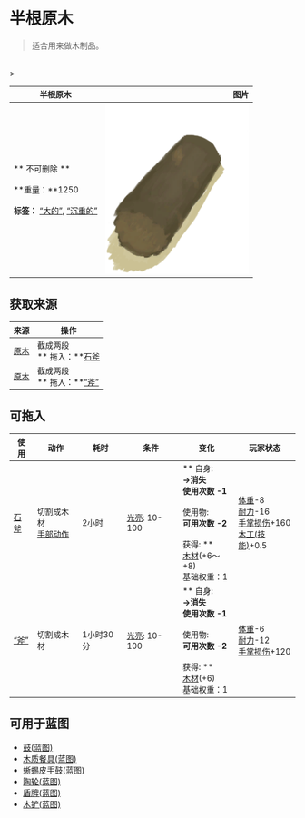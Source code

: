 # 半根原木  
> 适合用来做木制品。  
<br>  
>   
  
  半根原木  |   图片   
 ----  |  ----:   
 ** 不可删除 **<br><br>**重量：**1250<br><br>**标签：**	[“大的”](tag_Large.md), [“沉重的”](tag_Heavy.md)  |  <img decoding="async" src="Sprite/HalfLog.png" href="a.md" style="max-width:300px;max-height:300px;">   
  
## 获取来源  
来源  |  操作  
----  |  ----  
[原木](Log.md)  |  截成两段<br>** 拖入：**[石斧](StoneAxe.md)  
[原木](Log.md)  |  截成两段<br>** 拖入：**[“斧”](tag_Axe.md)  
## 可拖入  
使用  |  动作  |  耗时  |  条件  |  变化  |  玩家状态  
----  |  ----  |  ----  |  ----  |  ----  |  ----  
[石斧](StoneAxe.md)  |  切割成木材<br>[手部动作](HandAction.md)  |  2小时  |  [光亮](Light.md): 10-100  |  ** 自身: **<br>→消失<br>使用次数  -1<br><br>** 使用物: **<br>可用次数  -2<br><br>** 获得: **<br>  [木材](Wood.md)(+6～+8)<br>基础权重：1  |  [体重](Weight.md)-8<br>[耐力](Stamina.md)-16<br>[手掌损伤](HandDamage.md)+160<br>[木工(技能)](Skill_Woodworking.md)+0.5  
[“斧”](tag_Axe.md)  |  切割成木材<br>  |  1小时30分  |  [光亮](Light.md): 10-100  |  ** 自身: **<br>→消失<br>使用次数  -1<br><br>** 使用物: **<br>可用次数  -2<br><br>** 获得: **<br>  [木材](Wood.md)(+6)<br>基础权重：1  |  [体重](Weight.md)-6<br>[耐力](Stamina.md)-12<br>[手掌损伤](HandDamage.md)+120  
## 可用于蓝图  
- [鼓(蓝图)](Bp_Drum.md)  
- [木质餐具(蓝图)](Bp_EatingUtensilsWooden.md)  
- [蜥蜴皮手鼓(蓝图)](Bp_LizardDrum.md)  
- [陶轮(蓝图)](Bp_PotteryWheel.md)  
- [盾牌(蓝图)](Bp_Shield.md)  
- [木铲(蓝图)](Bp_WoodenShovel.md)  
  
  


<script>document.title="半根原木 - 卡牌生存百科 Card Survival Wiki";</script>
